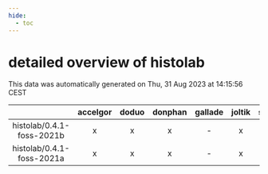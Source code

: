 ```yaml
---
hide:
  - toc
---
```


detailed overview of histolab
=============================


This data was automatically generated on Thu, 31 Aug 2023 at 14:15:56 CEST  

| |accelgor|doduo|donphan|gallade|joltik|skitty|swalot|victini|
| :---: | :---: | :---: | :---: | :---: | :---: | :---: | :---: | :---: |
|histolab/0.4.1-foss-2021b|x|x|x|-|x|x|x|x|
|histolab/0.4.1-foss-2021a|x|x|x|-|x|x|x|x|
